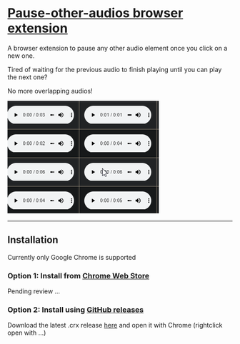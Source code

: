 # [Pause-other-audios browser extension](https://github.com/FarisHijazi/pause-other-audios-browser-extension)

A browser extension to pause any other audio element once you click on a new one.

Tired of waiting for the previous audio to finish playing until you can play the next one?

No more overlapping audios!

![demo](images/pause-other-audios-demo.gif)

---

## Installation

Currently only Google Chrome is supported

### Option 1: Install from [Chrome Web Store](https://chrome.google.com/webstore/category/extensions)

Pending review ...

### Option 2: Install using [GitHub releases](https://github.com/FarisHijazi/pause-other-audios-browser-extension/releases)

Download the latest .crx release [here](https://github.com/FarisHijazi/pause-other-audios-browser-extension/releases/download/v1.0/pause-other-audios.crx) and open it with Chrome (rightclick open with ...)


